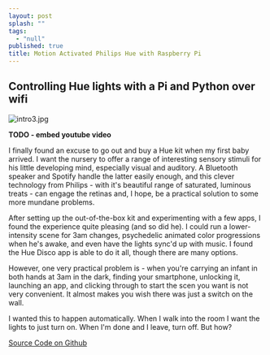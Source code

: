 ```yaml
---
layout: post
splash: ""
tags: 
  - "null"
published: true
title: Motion Activated Philips Hue with Raspberry Pi
---
```






## Controlling Hue lights with a Pi and Python over wifi

![intro3.jpg]({{site.baseurl}}media/intro3.jpg)

**TODO - embed youtube video** 

I finally found an excuse to go out and buy a Hue kit when my first baby arrived. I want the nursery to offer a range of interesting sensory stimuli for his little developing mind, especially visual and auditory. A Bluetooth speaker and Spotify handle the latter easily enough, and this clever technology from Philips - with it's beautiful range of saturated, luminous treats - can engage the retinas and, I hope, be a practical solution to some more mundane problems.

After setting up the out-of-the-box kit and experimenting with a few apps, I found the experience quite pleasing (and so did he). I could run a lower-intensity scene for 3am changes, psychedelic animated color progressions when he's awake, and even have the lights sync'd up with music. I found the Hue Disco app is able to do it all, though there are many options.

However, one very practical problem is - when you're carrying an infant in both hands at 3am in the dark, finding your smartphone, unlocking it, launching an app, and clicking through to start the scen you want is not very convenient. It almost makes you wish there was just a switch on the wall.

I wanted this to happen automatically. When I walk into the room I want the lights to just turn on. When I'm done and I leave, turn off. But how?

[Source Code on Github](https://github.com/bmantoni/pi-hue-motion)

